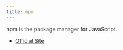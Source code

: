 ```yaml
---
title: npm
---
```


npm is the package manager for JavaScript.

- [Official Site](https://www.npmjs.com/)
